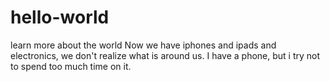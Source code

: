 # hello-world
learn more about the world
Now we have iphones and ipads and electronics, we don't realize what is around us.
I have a phone, but i try not to spend too much time on it.
